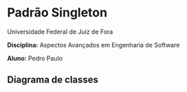 # Padrão Singleton

Universidade Federal de Juiz de Fora

**Disciplina:** Aspectos Avançados em Engenharia de Software

**Aluno:** Pedro Paulo




## Diagrama de classes
